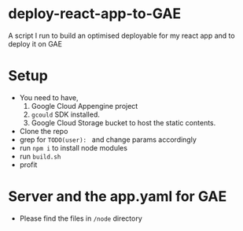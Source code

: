 # deploy-react-app-to-GAE
A script I run to build an optimised deployable for my react app and to deploy it on GAE

# Setup
* You need to have,
  1. Google Cloud Appengine project
  2. `gcould` SDK installed.
  3. Google Cloud Storage bucket to host the static contents.
* Clone the repo
* grep for `TODO(user): ` and change params accordingly
* run `npm i` to install node modules
* run `build.sh`
* profit

# Server and the app.yaml for GAE
* Please find the files in `/node` directory
 
